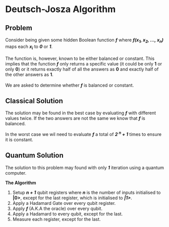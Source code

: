 <h1> Deutsch-Josza Algorithm </h1>

<h2>Problem</h2>
  
Consider being given some hidden Boolean function __*f*__ where __*f(x<sub>1</sub>, x<sub>2</sub>, ..., x<sub>n</sub>)*__ maps each __*x<sub>i</sub>*__ to __*0*__ or __*1*__. </br></br>
The function is, however, known to be either balanced or constant. This implies that the function __*f*__ only returns a specific value (it could be only __1__ or only __0__) or it returns exactly half of all the answers as __0__ and exactly half of the other answers as __1__.
</br>
</br>
We are asked to determine whether __*f*__ is balanced or constant.


<h2>Classical Solution</h2>

The solution may be found in the best case by evaluating __*f*__ with different values twice. If the two answers are not the same we know that __*f*__ is balanced.

In the worst case we wil need to evaluate __*f*__ a total of __*2 <sup>n</sup> + 1*__ times to ensure it is constant.


<h2>Quantum Solution</h2>

The solution to this problem may found with only __*1*__ iteration using a quantum computer.

__The Algorithm__

1. Setup __*n + 1*__ qubit registers where __*n*__ is the number of inputs initialised to __|0>__, except for the last register, which is initialised to __*|1>*__.
2. Apply a Hadamard Gate over every qubit register.
3. Apply __*f*__ (A.K.A the oracle) over every qubit.
4. Apply a Hadamard to every qubit, except for the last.
5. Measure each register, except for the last.
